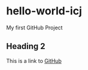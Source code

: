 # hello-world-icj
My first GitHub Project

## Heading 2
This is a link to [GitHub](https://github.com/)
